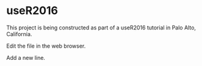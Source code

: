 # useR2016

This project is being constructed as part of a useR2016 tutorial in Palo Alto, California.

Edit the file in the web browser.

Add a new line.
